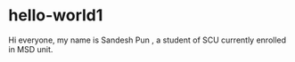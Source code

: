 # hello-world1

Hi everyone, my name is Sandesh Pun , a student of SCU currently enrolled in MSD unit.
